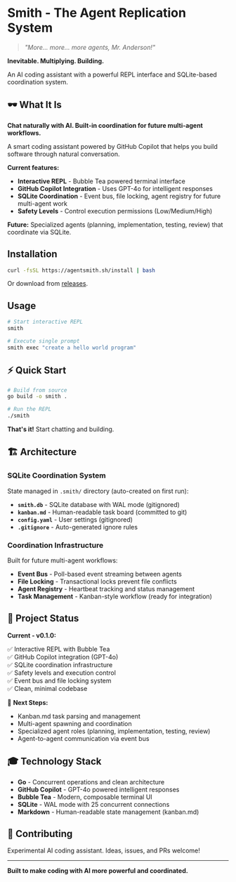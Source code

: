 # Smith - The Agent Replication System

> *"More... more... more agents, Mr. Anderson!"*

**Inevitable. Multiplying. Building.**

An AI coding assistant with a powerful REPL interface and SQLite-based coordination system.

## 🕶️ What It Is

**Chat naturally with AI. Built-in coordination for future multi-agent workflows.**

A smart coding assistant powered by GitHub Copilot that helps you build software through natural conversation.

**Current features:**
- **Interactive REPL** - Bubble Tea powered terminal interface  
- **GitHub Copilot Integration** - Uses GPT-4o for intelligent responses
- **SQLite Coordination** - Event bus, file locking, agent registry for future multi-agent work
- **Safety Levels** - Control execution permissions (Low/Medium/High)

**Future:** Specialized agents (planning, implementation, testing, review) that coordinate via SQLite.

## Installation

```bash
curl -fsSL https://agentsmith.sh/install | bash
```

Or download from [releases](https://github.com/speier/smith/releases).

## Usage

```bash
# Start interactive REPL
smith

# Execute single prompt
smith exec "create a hello world program"
```

## ⚡ Quick Start

```bash
# Build from source
go build -o smith .

# Run the REPL
./smith
```

**That's it!** Start chatting and building.

## 🏗️ Architecture

### SQLite Coordination System

State managed in `.smith/` directory (auto-created on first run):

- **`smith.db`** - SQLite database with WAL mode (gitignored)
- **`kanban.md`** - Human-readable task board (committed to git)  
- **`config.yaml`** - User settings (gitignored)
- **`.gitignore`** - Auto-generated ignore rules

### Coordination Infrastructure

Built for future multi-agent workflows:

- **Event Bus** - Poll-based event streaming between agents
- **File Locking** - Transactional locks prevent file conflicts
- **Agent Registry** - Heartbeat tracking and status management
- **Task Management** - Kanban-style workflow (ready for integration)

## 🚀 Project Status

**Current - v0.1.0:**

✅ Interactive REPL with Bubble Tea  
✅ GitHub Copilot integration (GPT-4o)  
✅ SQLite coordination infrastructure  
✅ Safety levels and execution control  
✅ Event bus and file locking system  
✅ Clean, minimal codebase  

🚧 **Next Steps:**
- Kanban.md task parsing and management
- Multi-agent spawning and coordination
- Specialized agent roles (planning, implementation, testing, review)
- Agent-to-agent communication via event bus

## 🎓 Technology Stack

- **Go** - Concurrent operations and clean architecture
- **GitHub Copilot** - GPT-4o powered intelligent responses
- **Bubble Tea** - Modern, composable terminal UI
- **SQLite** - WAL mode with 25 concurrent connections
- **Markdown** - Human-readable state management (kanban.md)

## 🤝 Contributing

Experimental AI coding assistant. Ideas, issues, and PRs welcome!

---

**Built to make coding with AI more powerful and coordinated.**
